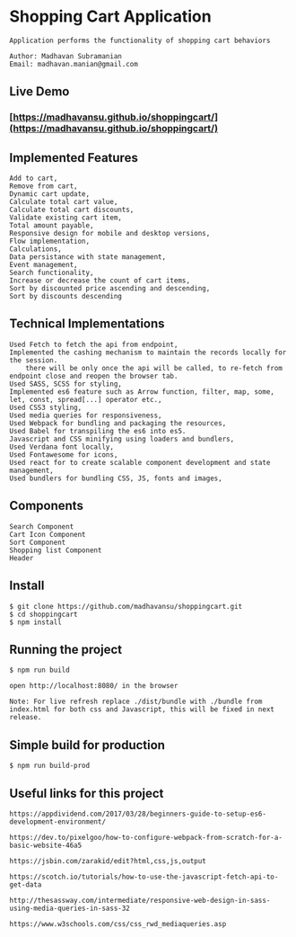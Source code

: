 # Shopping Cart Application

    Application performs the functionality of shopping cart behaviors 

    Author: Madhavan Subramanian
    Email: madhavan.manian@gmail.com

## Live Demo
### [https://madhavansu.github.io/shoppingcart/](https://madhavansu.github.io/shoppingcart/)

## Implemented Features
    Add to cart, 
    Remove from cart, 
    Dynamic cart update,
    Calculate total cart value, 
    Calculate total cart discounts, 
    Validate existing cart item,
    Total amount payable,
    Responsive design for mobile and desktop versions,
    Flow implementation,
    Calculations,
    Data persistance with state management,
    Event management,
    Search functionality,
    Increase or decrease the count of cart items,
    Sort by discounted price ascending and descending,
    Sort by discounts descending

## Technical Implementations
    Used Fetch to fetch the api from endpoint,
    Implemented the cashing mechanism to maintain the records locally for the session. 
        there will be only once the api will be called, to re-fetch from endpoint close and reopen the browser tab.
    Used SASS, SCSS for styling,
    Implemented es6 feature such as Arrow function, filter, map, some, let, const, spread[...] operator etc.,
    Used CSS3 styling,
    Used media queries for responsiveness,
    Used Webpack for bundling and packaging the resources,
    Used Babel for transpiling the es6 into es5.
    Javascript and CSS minifying using loaders and bundlers,
    Used Verdana font locally,
    Used Fontawesome for icons,
    Used react for to create scalable component development and state management,
    Used bundlers for bundling CSS, JS, fonts and images,

## Components
    Search Component
    Cart Icon Component
    Sort Component
    Shopping list Component
    Header

## Install

    $ git clone https://github.com/madhavansu/shoppingcart.git
    $ cd shoppingcart
    $ npm install

## Running the project

    $ npm run build

    open http://localhost:8080/ in the browser
    
    Note: For live refresh replace ./dist/bundle with ./bundle from index.html for both css and Javascript, this will be fixed in next release.  

## Simple build for production

    $ npm run build-prod

## Useful  links for this project

    https://appdividend.com/2017/03/28/beginners-guide-to-setup-es6-development-environment/

    https://dev.to/pixelgoo/how-to-configure-webpack-from-scratch-for-a-basic-website-46a5

    https://jsbin.com/zarakid/edit?html,css,js,output

    https://scotch.io/tutorials/how-to-use-the-javascript-fetch-api-to-get-data

    http://thesassway.com/intermediate/responsive-web-design-in-sass-using-media-queries-in-sass-32

    https://www.w3schools.com/css/css_rwd_mediaqueries.asp    